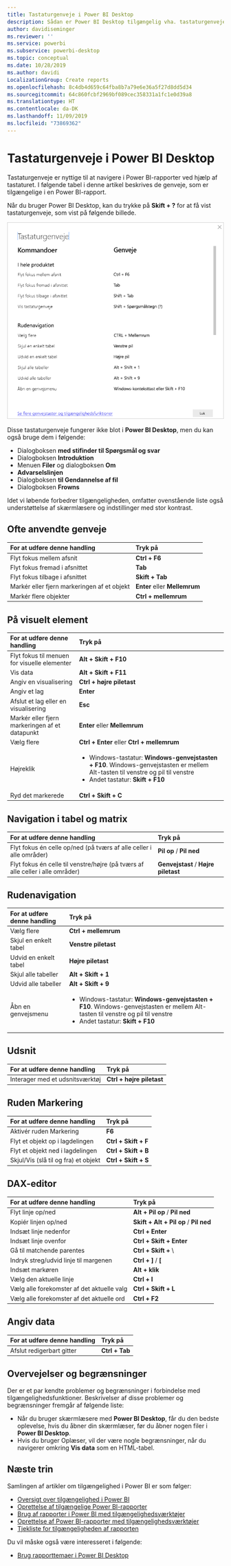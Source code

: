 ```yaml
---
title: Tastaturgenveje i Power BI Desktop
description: Sådan er Power BI Desktop tilgængelig vha. tastaturgenveje
author: davidiseminger
ms.reviewer: ''
ms.service: powerbi
ms.subservice: powerbi-desktop
ms.topic: conceptual
ms.date: 10/28/2019
ms.author: davidi
LocalizationGroup: Create reports
ms.openlocfilehash: 8c4db4d659c64fba8b7a79e6e36a5f27d8dd5d34
ms.sourcegitcommit: 64c860fcbf2969bf089cec358331a1fc1e0d39a8
ms.translationtype: HT
ms.contentlocale: da-DK
ms.lasthandoff: 11/09/2019
ms.locfileid: "73869362"
---
```

# <a name="keyboard-shortcuts-in-power-bi-desktop"></a>Tastaturgenveje i Power BI Desktop

Tastaturgenveje er nyttige til at navigere i Power BI-rapporter ved hjælp af tastaturet. I følgende tabel i denne artikel beskrives de genveje, som er tilgængelige i en Power BI-rapport. 

Når du bruger Power BI Desktop, kan du trykke på **Skift + ?** for at få vist tastaturgenveje, som vist på følgende billede.

![Tryk på Skift + ? i Power BI Desktop for at få vist tastaturgenveje for tilgængelighed](media/desktop-accessibility/accessibility-03.png)

Disse tastaturgenveje fungerer ikke blot i **Power BI Desktop**, men du kan også bruge dem i følgende:

* Dialogboksen **med stifinder til Spørgsmål og svar**
* Dialogboksen **Introduktion**
* Menuen **Filer** og dialogboksen **Om**
* **Advarselslinjen**
* Dialogboksen **til Gendannelse af fil**
* Dialogboksen **Frowns**

Idet vi løbende forbedrer tilgængeligheden, omfatter ovenstående liste også understøttelse af skærmlæsere og indstillinger med stor kontrast.

## <a name="frequently-used-shortcuts"></a>Ofte anvendte genveje
| For at udføre denne handling           | Tryk på                |
| :------------------- | :------------------- |
| Flyt fokus mellem afsnit  | **Ctrl + F6** |
| Flyt fokus fremad i afsnittet | **Tab**         |
| Flyt fokus tilbage i afsnittet | **Skift + Tab** |
| Markér eller fjern markeringen af et objekt | **Enter** eller **Mellemrum** |
| Markér flere objekter | **Ctrl + mellemrum** |

## <a name="on-visual"></a>På visuelt element
| For at udføre denne handling           | Tryk på                |
| :------------------- | :------------------- |
| Flyt fokus til menuen for visuelle elementer | **Alt + Skift + F10** |
| Vis data | **Alt + Skift + F11**  |
| Angiv en visualisering | **Ctrl + højre piletast** |
| Angiv et lag | **Enter** |
| Afslut et lag eller en visualisering | **Esc** |
| Markér eller fjern markeringen af et datapunkt | **Enter** eller **Mellemrum** |
| Vælg flere | **Ctrl + Enter** eller **Ctrl + mellemrum** |
| Højreklik | <ul><li>Windows-tastatur: **Windows-genvejstasten + F10**. Windows-genvejstasten er mellem Alt-tasten til venstre og pil til venstre</li><li>Andet tastatur: **Skift + F10**</li></ul> |
| Ryd det markerede | **Ctrl + Skift + C** |

## <a name="table-and-matrix-navigation"></a>Navigation i tabel og matrix
| For at udføre denne handling          | Tryk på                |
| :------------------- | :------------------- |
| Flyt fokus én celle op/ned (på tværs af alle celler i alle områder)  | **Pil op** / **Pil ned** |
| Flyt fokus én celle til venstre/højre (på tværs af alle celler i alle områder)  | **Genvejstast** / **Højre piletast** |

## <a name="pane-navigation"></a>Rudenavigation
| For at udføre denne handling           | Tryk på                |
| :------------------- | :------------------- |
| Vælg flere | **Ctrl + mellemrum** |
| Skjul en enkelt tabel | **Venstre piletast** |
| Udvid en enkelt tabel | **Højre piletast** |
| Skjul alle tabeller | **Alt + Skift + 1** |
| Udvid alle tabeller | **Alt + Skift + 9** |
| Åbn en genvejsmenu | <ul><li>Windows-tastatur: **Windows-genvejstasten + F10**.  Windows-genvejstasten er mellem Alt-tasten til venstre og pil til venstre</li><li>Andet tastatur: **Skift + F10**</li></ul> |

## <a name="slicer"></a>Udsnit
| For at udføre denne handling         | Tryk på                |
| :------------------- | :------------------- |
| Interager med et udsnitsværktøj | **Ctrl + højre piletast** |

## <a name="selection-pane"></a>Ruden Markering
| For at udføre denne handling           | Tryk på                |
| :------------------- | :------------------- |
| Aktivér ruden Markering | **F6** |
| Flyt et objekt op i lagdelingen | **Ctrl + Skift + F** |
| Flyt et objekt ned i lagdelingen | **Ctrl + Skift + B** |
| Skjul/Vis (slå til og fra) et objekt | **Ctrl + Skift + S** |

## <a name="dax-editor"></a>DAX-editor
| For at udføre denne handling          | Tryk på                |
| :------------------- | :------------------- |
| Flyt linje op/ned | **Alt + Pil op** / **Pil ned** |
| Kopiér linjen op/ned | **Skift + Alt + Pil op** / **Pil ned** |
| Indsæt linje nedenfor | **Ctrl + Enter** |
| Indsæt linje ovenfor | **Ctrl + Skift + Enter** |
| Gå til matchende parentes | **Ctrl + Skift +**  \ |
| Indryk streg/udvid linje til margenen | **Ctrl + ]**  /  **[** |
| Indsæt markøren | **Alt + klik** |
| Vælg den aktuelle linje | **Ctrl + I** |
| Vælg alle forekomster af det aktuelle valg | **Ctrl + Skift + L** |
| Vælg alle forekomster af det aktuelle ord | **Ctrl + F2** |

## <a name="enter-data"></a>Angiv data
| For at udføre denne handling           | Tryk på                |
| :------------------- | :------------------- |
| Afslut redigerbart gitter | **Ctrl + Tab** |



## <a name="considerations-and-limitations"></a>Overvejelser og begrænsninger
Der er et par kendte problemer og begrænsninger i forbindelse med tilgængelighedsfunktioner. Beskrivelser af disse problemer og begrænsninger fremgår af følgende liste:

* Når du bruger skærmlæsere med **Power BI Desktop**, får du den bedste oplevelse, hvis du åbner din skærmlæser, før du åbner nogen filer i **Power BI Desktop**.
* Hvis du bruger Oplæser, vil der være nogle begrænsninger, når du navigerer omkring **Vis data** som en HTML-tabel.


## <a name="next-steps"></a>Næste trin

Samlingen af artikler om tilgængelighed i Power BI er som følger:

* [Oversigt over tilgængelighed i Power BI](desktop-accessibility-overview.md) 
* [Oprettelse af tilgængelige Power BI-rapporter](desktop-accessibility-creating-reports.md) 
* [Brug af rapporter i Power BI med tilgængelighedsværktøjer](desktop-accessibility-consuming-tools.md)
* [Oprettelse af Power BI-rapporter med tilgængelighedsværktøjer](desktop-accessibility-creating-tools.md)
* [Tjekliste for tilgængeligheden af rapporten](desktop-accessibility-creating-reports.md#report-accessibility-checklist)

Du vil måske også være interesseret i følgende:

* [Brug rapporttemaer i Power BI Desktop](desktop-report-themes.md)


